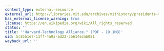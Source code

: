 ```yaml
---
content_type: external-resource
external_url: http://libraries.mit.edu/archives/mithistory/presidents-reports/1905.pdf
has_external_license_warning: true
license: https://en.wikipedia.org/wiki/All_rights_reserved
status: ''
title: '"Harvard-Technology Alliance." (PDF - 10.1MB)'
uid: 5c85b1e7-11ff-4a9a-ad23-5b614e3ab081
wayback_url: ''
---
```

